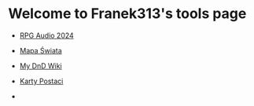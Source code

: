 # Welcome to Franek313's tools page

* [RPG Audio 2024](RPGTools/rpg.html)

* [Mapa Świata](Mapa_Świata/mapaswiata.html)

* [My DnD Wiki](DNDWiki/Strona_Główna.html)

* [Karty Postaci](CharacterSheets/SelectCharacter.html)

* 
